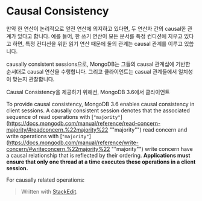 # Causal Consistency

만약 한 연산이 논리적으로 앞전 연산에 의지하고 있다면, 두 연산자 간의 causal한 관계가 있다고 합니다. 예를 들어, 한 쓰기 연산이 모든 문서를 특정 컨디션에 지우고 있다고 하면, 특정 컨디션을 위한 읽기 연산 때문에 둘의 관계는 causal 관계를 이루고 있씁니다.

causally consistent sessions으로, MongoDB는 그들의 causal 관계십에 기반한 순서대로 causal 연산을 수행합니다. 그리고 클라이언트는 casual 관계들에서 일치성이 맞는지 관찰합니다. 

Causal Consistency을 제공하기 위해선, MongoDB 3.6에서 클라이언트

To provide causal consistency, MongoDB 3.6 enables causal consistency in client sessions. A causally consistent session denotes that the associated sequence of read operations with  [`"majority"`](https://docs.mongodb.com/manual/reference/read-concern-majority/#readconcern.%22majority%22 ""majority"")  read concern and write operations with  [`"majority"`](https://docs.mongodb.com/manual/reference/write-concern/#writeconcern.%22majority%22 ""majority"")  write concern have a causal relationship that is reflected by their ordering.  **Applications must ensure that only one thread at a time executes these operations in a client session.**

For causally related operations:


> Written with [StackEdit](https://stackedit.io/).
<!--stackedit_data:
eyJoaXN0b3J5IjpbLTIwNjY1MTIxMDUsLTI5MjQ5NDQ5NywyMT
M5MTY2NjA0LC00NTE3Nzk5MDQsLTE5NTY4MjY1OTEsMTY5NzYz
MjM0NSwtMTc0MDczODQ0MF19
-->